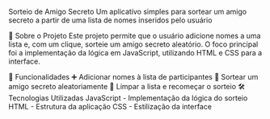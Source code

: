 Sorteio de Amigo Secreto
Um aplicativo simples para sortear um amigo secreto a partir de uma lista de nomes inseridos pelo usuário

📌 Sobre o Projeto
Este projeto permite que o usuário adicione nomes a uma lista e, com um clique, sorteie um amigo secreto aleatório.
O foco principal foi a implementação da lógica em JavaScript, utilizando HTML e CSS para a interface.

🚀 Funcionalidades
➕ Adicionar nomes à lista de participantes
🎲 Sortear um amigo secreto aleatoriamente
🔄 Limpar a lista e recomeçar o sorteio
🛠️ Tecnologias Utilizadas
JavaScript - Implementação da lógica do sorteio
HTML - Estrutura da aplicação
CSS - Estilização da interface